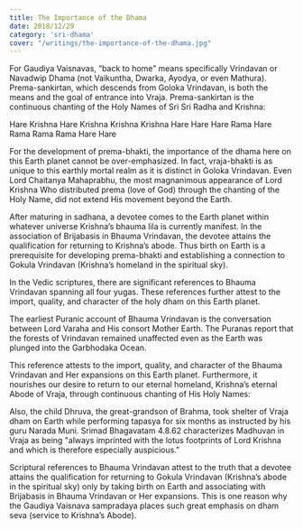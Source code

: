 ```yaml
---
title: The Importance of the Dhama
date: 2018/12/29
category: 'sri-dhama'
cover: "/writings/the-importance-of-the-dhama.jpg"
---
```


For Gaudiya Vaisnavas, “back to home” means specifically Vrindavan or Navadwip Dhama (not Vaikuntha, Dwarka, Ayodya, or even Mathura). Prema-sankirtan, which descends from Goloka Vrindavan, is both the means and the goal of entrance into Vraja. Prema-sankirtan is the continuous chanting of the Holy Names of Sri Sri Radha and Krishna:

Hare Krishna Hare Krishna
Krishna Krishna Hare Hare
Hare Rama Hare Rama
Rama Rama Hare Hare

For the development of prema-bhakti, the importance of the dhama here on this Earth planet cannot be over-emphasized. In fact, vraja-bhakti is as unique to this earthly mortal realm as it is distinct in Goloka Vrindavan. Even Lord Chaitanya Mahaprabhu, the most magnanimous appearance of Lord Krishna Who distributed prema (love of God) through the chanting of the Holy Name, did not extend His movement beyond the Earth.

After maturing in sadhana, a devotee comes to the Earth planet within whatever universe Krishna’s bhauma lila is currently manifest. In the association of Brijabasis in Bhauma Vrindavan, the devotee attains the qualification for returning to Krishna’s abode. Thus birth on Earth is a prerequisite for developing prema-bhakti and establishing a connection to Gokula Vrindavan (Krishna’s homeland in the spiritual sky).

In the Vedic scriptures, there are significant references to Bhauma Vrindavan spanning all four yugas. These references further attest to the import, quality, and character of the holy dham on this Earth planet.

The earliest Puranic account of Bhauma Vrindavan is the conversation between Lord Varaha and His consort Mother Earth. The Puranas report that the forests of Vrindavan remained unaffected even as the Earth was plunged into the Garbhodaka Ocean.

This reference attests to the import, quality, and character of the Bhauma Vrindavan and Her expansions on this Earth planet. Furthermore, it nourishes our desire to return to our eternal homeland, Krishna’s eternal Abode of Vraja, through continuous chanting of His Holy Names:

Also, the child Dhruva, the great-grandson of Brahma, took shelter of Vraja dham on Earth while performing tapasya for six months as instructed by his guru Narada Muni. Srimad Bhagavatam 4.8.62 characterizes Madhuvan in Vraja as being "always imprinted with the lotus footprints of Lord Krishna and which is therefore especially auspicious."

Scriptural references to Bhauma Vrindavan attest to the truth that a devotee attains the qualification for returning to Gokula Vrindavan (Krishna’s abode in the spiritual sky) only by taking birth on Earth and associating with Brijabasis in Bhauma Vrindavan or Her expansions. This is one reason why the Gaudiya Vaisnava sampradaya places such great emphasis on dham seva (service to Krishna’s Abode).
